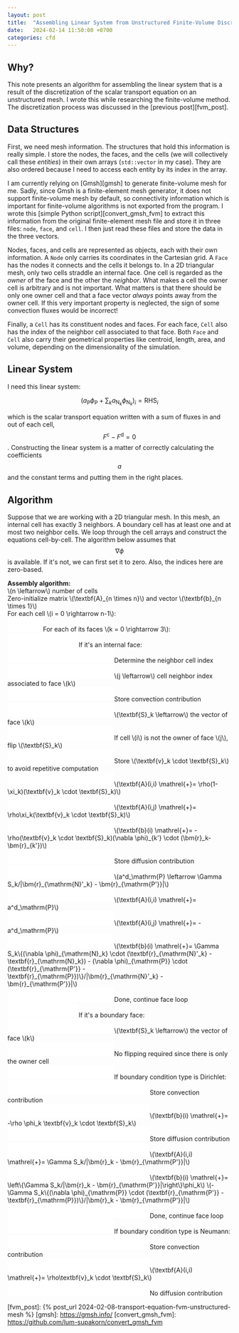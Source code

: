 ```yaml
---
layout: post
title:  "Assembling Linear System from Unstructured Finite-Volume Discretization"
date:   2024-02-14 11:50:00 +0700
categories: cfd
---
```

## Why?
This note presents an algorithm for assembling the linear system that is a result of the discretization of the scalar transport equation on an unstructured mesh. I wrote this while researching the finite-volume method. The discretization process was discussed in the [previous post][fvm_post].

## Data Structures
First, we need mesh information. The structures that hold this information is really simple. I store the nodes, the faces, and the cells (we will collectively call these *entities*) in their own arrays (`std::vector` in my case). They are also ordered because I need to access each entity by its index in the array.

I am currently relying on [Gmsh][gmsh] to generate finite-volume mesh for me. Sadly, since Gmsh is a finite-element mesh generator, it does not support finite-volume mesh by default, so connectivity information which is important for finite-volume algorithms is not exported from the program. I wrote this [simple Python script][convert_gmsh_fvm] to extract this information from the original finite-element mesh file and store it in three files: `node`, `face`, and `cell`. I then just read these files and store the data in the three vectors.

Nodes, faces, and cells are represented as objects, each with their own information. A `Node` only carries its coordinates in the Cartesian grid. A `Face` has the nodes it connects and the cells it belongs to. In a 2D triangular mesh, only two cells straddle an internal face. One cell is regarded as the *owner* of the face and the other the *neighbor*. What makes a cell the owner cell is arbitrary and is not important. What matters is that there should be only one owner cell and that a face vector *always* points away from the owner cell. If this very important property is neglected, the sign of some convection fluxes would be incorrect!

Finally, a `Cell` has its constituent nodes and faces. For each face, `Cell` also has the index of the neighbor cell associated to that face. Both `Face` and `Cell` also carry their geometrical properties like centroid, length, area, and volume, depending on the dimensionality of the simulation.

## Linear System
I need this linear system:

$$
\left(a_{\mathrm{P}}\phi_{\mathrm{P}} + \sum_k a_{\mathrm{N}_k}\phi_{\mathrm{N}_k}\right)_i = \mathrm{RHS}_i
$$

which is the scalar transport equation written with a sum of fluxes in and out of each cell, $$F^{\mathrm{c}} - F^{\mathrm{d}} = 0$$. Constructing the linear system is a matter of correctly calculating the coefficients $$a$$ and the constant terms and putting them in the right places.

## Algorithm
Suppose that we are working with a 2D triangular mesh. In this mesh, an internal cell has exactly 3 neighbors. A boundary cell has at least one and at most two neighbor cells. We loop through the cell arrays and construct the equations cell-by-cell. The algorithm below assumes that $$\nabla \phi$$ is available. If it's not, we can first set it to zero. Also, the indices here are zero-based.

<div class="post-box green">
<b>Assembly algorithm:</b><br>
\(n \leftarrow\) number of cells<br>
Zero-initialize matrix \(\textbf{A}_{n \times n}\) and vector \(\textbf{b}_{n \times 1}\)<br>
For each cell \(i = 0 \rightarrow n-1\):<br>
<img src="/images/indent.svg">For each of its faces \(k = 0 \rightarrow 3\):<br>
<img src="/images/indent2.svg">If it's an internal face:<br>
<img src="/images/indent3.svg"><span class="comment">Determine the neighbor cell index</span><br>
<img src="/images/indent3.svg">\(j \leftarrow\) cell neighbor index associated to face \(k\)<br>
<img src="/images/indent3.svg"><span class="comment">Store convection contribution</span><br>
<img src="/images/indent3.svg">\(\textbf{S}_k \leftarrow\) the vector of face \(k\)<br>
<img src="/images/indent3.svg">If cell \(i\) is not the owner of face \(j\), flip \(\textbf{S}_k\)<br>
<img src="/images/indent3.svg">Store \(\textbf{v}_k \cdot \textbf{S}_k\) to avoid repetitive computation<br>
<img src="/images/indent3.svg">\(\textbf{A}(i,i) \mathrel{+}= \rho(1-\xi_k)(\textbf{v}_k \cdot \textbf{S}_k)\)<br>
<img src="/images/indent3.svg">\(\textbf{A}(i,j) \mathrel{+}= \rho\xi_k(\textbf{v}_k \cdot \textbf{S}_k)\)<br>
<img src="/images/indent3.svg">\(\textbf{b}(i) \mathrel{+}= -\rho(\textbf{v}_k \cdot \textbf{S}_k)(\nabla \phi)_{k'} \cdot (\bm{r}_k-\bm{r}_{k'})\)<br>
<img src="/images/indent3.svg"><span class="comment">Store diffusion contribution</span><br>
<img src="/images/indent3.svg">\(a^d_\mathrm{P} \leftarrow \Gamma S_k/|\bm{r}_{\mathrm{N}'_k} - \bm{r}_{\mathrm{P'}}|\)<br>
<img src="/images/indent3.svg">\(\textbf{A}(i,i) \mathrel{+}= a^d_\mathrm{P}\)<br>
<img src="/images/indent3.svg">\(\textbf{A}(i,j) \mathrel{+}= -a^d_\mathrm{P}\)<br>
<img src="/images/indent3.svg">\(\textbf{b}(i) \mathrel{+}= \Gamma S_k\{(\nabla \phi)_{\mathrm{N}_k} \cdot (\textbf{r}_{\mathrm{N}'_k} - \textbf{r}_{\mathrm{N}_k}) - (\nabla \phi)_{\mathrm{P}} \cdot (\textbf{r}_{\mathrm{P'}} - \textbf{r}_{\mathrm{P}})\}/|\bm{r}_{\mathrm{N}'_k} - \bm{r}_{\mathrm{P'}}|\)<br>
<img src="/images/indent3.svg"><span class="comment">Done, continue face loop</span><br>
<img src="/images/indent2.svg">If it's a boundary face:<br>
<img src="/images/indent3.svg">\(\textbf{S}_k \leftarrow\) the vector of face \(k\)<br>
<img src="/images/indent3.svg">No flipping required since there is only the owner cell<br>
<img src="/images/indent3.svg">If boundary condition type is Dirichlet:<br>
<img src="/images/indent4.svg"><span class="comment">Store convection contribution</span><br>
<img src="/images/indent4.svg">\(\textbf{b}(i) \mathrel{+}= -\rho \phi_k \textbf{v}_k \cdot \textbf{S}_k\)<br>
<img src="/images/indent4.svg"><span class="comment">Store diffusion contribution</span><br>
<img src="/images/indent4.svg">\(\textbf{A}(i,i) \mathrel{+}= \Gamma S_k/|\bm{r}_k - \bm{r}_{\mathrm{P'}}|\)<br>
<img src="/images/indent4.svg">\(\textbf{b}(i) \mathrel{+}= \left\{\Gamma S_k/|\bm{r}_k - \bm{r}_{\mathrm{P'}}|\right\}\phi_k\) \(- \Gamma S_k\{(\nabla \phi)_{\mathrm{P}} \cdot (\textbf{r}_{\mathrm{P'}} - \textbf{r}_{\mathrm{P}})\}/|\bm{r}_k - \bm{r}_{\mathrm{P'}}|\)<br>
<img src="/images/indent4.svg"><span class="comment">Done, continue face loop</span><br>
<img src="/images/indent3.svg">If boundary condition type is Neumann:<br>
<img src="/images/indent4.svg"><span class="comment">Store convection contribution</span><br>
<img src="/images/indent4.svg">\(\textbf{A}(i,i) \mathrel{+}= \rho\textbf{v}_k \cdot \textbf{S}_k\)<br>
<img src="/images/indent4.svg"><span class="comment">No diffusion contribution</span><br>
</div>

[fvm_post]: {% post_url 2024-02-08-transport-equation-fvm-unstructured-mesh %}
[gmsh]: https://gmsh.info/
[convert_gmsh_fvm]: https://github.com/lum-supakorn/convert_gmsh_fvm
